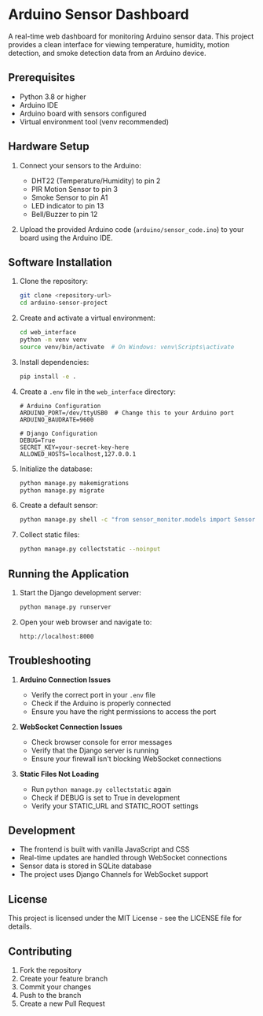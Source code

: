 # Arduino Sensor Dashboard

A real-time web dashboard for monitoring Arduino sensor data. This project provides a clean interface for viewing temperature, humidity, motion detection, and smoke detection data from an Arduino device.

## Prerequisites

- Python 3.8 or higher
- Arduino IDE
- Arduino board with sensors configured
- Virtual environment tool (venv recommended)

## Hardware Setup

1. Connect your sensors to the Arduino:
   - DHT22 (Temperature/Humidity) to pin 2
   - PIR Motion Sensor to pin 3
   - Smoke Sensor to pin A1
   - LED indicator to pin 13
   - Bell/Buzzer to pin 12

2. Upload the provided Arduino code (`arduino/sensor_code.ino`) to your board using the Arduino IDE.

## Software Installation

1. Clone the repository:
   ```bash
   git clone <repository-url>
   cd arduino-sensor-project
   ```

2. Create and activate a virtual environment:
   ```bash
   cd web_interface
   python -m venv venv
   source venv/bin/activate  # On Windows: venv\Scripts\activate
   ```

3. Install dependencies:
   ```bash
   pip install -e .
   ```

4. Create a `.env` file in the `web_interface` directory:
   ```
   # Arduino Configuration
   ARDUINO_PORT=/dev/ttyUSB0  # Change this to your Arduino port
   ARDUINO_BAUDRATE=9600

   # Django Configuration
   DEBUG=True
   SECRET_KEY=your-secret-key-here
   ALLOWED_HOSTS=localhost,127.0.0.1
   ```

5. Initialize the database:
   ```bash
   python manage.py makemigrations
   python manage.py migrate
   ```

6. Create a default sensor:
   ```bash
   python manage.py shell -c "from sensor_monitor.models import Sensor; Sensor.objects.get_or_create(name='Arduino Sensor 1', location='Main Room')"
   ```

7. Collect static files:
   ```bash
   python manage.py collectstatic --noinput
   ```

## Running the Application

1. Start the Django development server:
   ```bash
   python manage.py runserver
   ```

2. Open your web browser and navigate to:
   ```
   http://localhost:8000
   ```

## Troubleshooting

1. **Arduino Connection Issues**
   - Verify the correct port in your `.env` file
   - Check if the Arduino is properly connected
   - Ensure you have the right permissions to access the port

2. **WebSocket Connection Issues**
   - Check browser console for error messages
   - Verify that the Django server is running
   - Ensure your firewall isn't blocking WebSocket connections

3. **Static Files Not Loading**
   - Run `python manage.py collectstatic` again
   - Check if DEBUG is set to True in development
   - Verify your STATIC_URL and STATIC_ROOT settings

## Development

- The frontend is built with vanilla JavaScript and CSS
- Real-time updates are handled through WebSocket connections
- Sensor data is stored in SQLite database
- The project uses Django Channels for WebSocket support

## License

This project is licensed under the MIT License - see the LICENSE file for details.

## Contributing

1. Fork the repository
2. Create your feature branch
3. Commit your changes
4. Push to the branch
5. Create a new Pull Request 